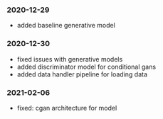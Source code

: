 ### 2020-12-29
- added baseline generative model

### 2020-12-30
- fixed issues with generative models
- added discriminator model for conditional gans
- added data handler pipeline for loading data

### 2021-02-06
- fixed: cgan architecture for model
